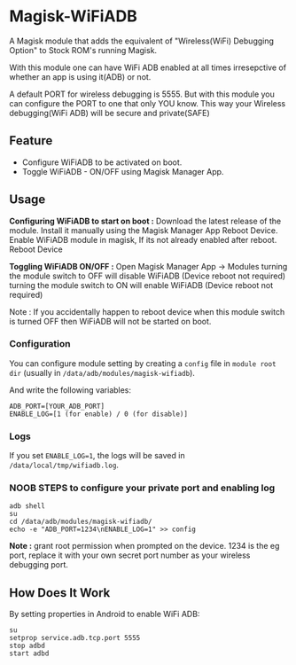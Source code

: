 # Magisk-WiFiADB

A Magisk module that adds the equivalent of "Wireless(WiFi) Debugging Option" to Stock ROM's running Magisk.

With this module one can have WiFi ADB enabled at all times irresepctive of whether an app is using it(ADB) or not.

A default PORT for wireless debugging is 5555. But with this module you can configure the PORT to one that only YOU know.
This way your Wireless debugging(WiFi ADB) will be secure and private(SAFE)

## Feature

- Configure WiFiADB to be activated on boot.
- Toggle WiFiADB - ON/OFF using Magisk Manager App.

## Usage

**Configuring WiFiADB to start on boot :**
Download the latest release of the module.
Install it manually using the Magisk Manager App
Reboot Device.
Enable WiFiADB module in magisk, If its not already enabled after reboot.
Reboot Device

**Toggling WiFiADB ON/OFF :**
Open Magisk Manager App -> Modules
turning the module switch to OFF will disable WiFiADB  (Device reboot not required)
turning the module switch to ON will enable WiFiADB  (Device reboot not required)

Note : If you accidentally happen to reboot device when this module switch is turned OFF then WiFiADB will not be started on boot.

### Configuration

You can configure module setting by creating a `config` file in `module root dir` (usually in `/data/adb/modules/magisk-wifiadb`).

And write the following variables:

```
ADB_PORT=[YOUR_ADB_PORT]
ENABLE_LOG=[1 (for enable) / 0 (for disable)]
```

### Logs

If you set `ENABLE_LOG=1`, the logs will be saved in `/data/local/tmp/wifiadb.log`.


### NOOB STEPS to configure your private port and enabling log

```
adb shell
su
cd /data/adb/modules/magisk-wifiadb/
echo -e "ADB_PORT=1234\nENABLE_LOG=1" >> config
```

**Note :**
grant root permission when prompted on the device.
1234 is the eg port, replace it with your own secret port number as your wireless debugging port.


## How Does It Work

By setting properties in Android to enable WiFi ADB:

```shell
su
setprop service.adb.tcp.port 5555
stop adbd
start adbd
```

